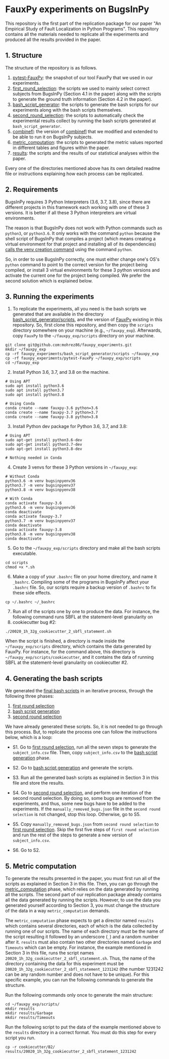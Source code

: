 # FauxPy experiments on BugsInPy

This repository is the first part of the replication package 
for our paper "An Empirical Study of Fault Localization in Python Programs".
This repository contains all the materials needed to replicate all the experiments
and produced all the results provided in the paper.

## 1. Structure

The structure of the repository is as follows.

1. [pytest-FauxPy](/pytest-FauxPy): the snapshot of our tool FauxPy
that we used in our experiments.
2. [first_round_selection](/first_round_selection): the scripts we used to mainly 
select correct subjects from BugsInPy (Section 4.1 in the paper) along with the scripts 
to generate the ground truth information (Section 4.2 in the paper).
3. [bash_script_generator](/bash_script_generator): the scripts to generate the
bash scripts for our experiments along with the bash scripts themselves.
4. [second_round_selection](/second_round_selection): the scripts to automatically
check the experimental results collect by running the bash
scripts generated at `bash_script_generator`.
5. [combinefl](/combinefl): the version of [combinefl](https://combinefl.github.io/)
that we modified and extended to be able to run it on BugsInPy subjects.
6. [metric_computation](/metric_computation): the scripts to generated the metric values
reported in different tables and figures within the paper.
7. [results](results): the scripts and the results of our statistical analyses within the paper.

Every one of the directories mentioned above has its own detailed readme file
or instructions explaining how each process can be replicated.

## 2. Requirements
BugsInPy requires 3 Python Interpreters (3.6, 3.7, 3.8), since there are different projects
in this framework each working with one of these 3 versions.
It is better if all these 3 Python interpreters are virtual environments.

The reason is that BugsInPy does not work with Python commands such as
`python3`, or `python3.6`. It only works with the command `python` because
the shell script of BugsInPy that
compiles a project (which means creating a virtual environment for that
project and installing all of its dependencies)
[calls the venv creation command](https://github.com/soarsmu/BugsInPy/blob/master/framework/bin/bugsinpy-compile#L56) 
using the command `python`.

So, in order to use BugsInPy correctly, one must either change
one's OS's `python` command to point to the correct version for the 
project being compiled, or install 3 virtual environments for these 3 python
versions and activate the current one for the project being compiled.
We prefer the second solution which is explained below.

## 3. Running the experiments

1. To replicate the experiments, all you need is the bash scripts we generated 
that are available in 
the directory [bash_script_generator/scripts](bash_script_generator/scripts), and
the version of [FauxPy](pytest-FauxPy) existing in this repository.
So, first clone this repository, and then copy the `scripts` directory
somewhere on your machine (e.g., `~/fauxpy_exp`). Afterwards, copy `FauxPy` to 
the `~/fauxpy_exp/scripts` directory on your machine.

```
git clone git@github.com:mohrez86/fauxpy_experiments.git
mkdir ~/fauxpy_exp
cp -rf fauxpy_experiments/bash_script_generator/scripts ~/fauxpy_exp
cp -rf fauxpy_experiments/pytest-FauxPy ~/fauxpy_exp/scripts
cd ~/fauxpy_exp
```

2. Install Python 3.6, 3.7, and 3.8 on the machine.

```
# Using APT
sudo apt install python3.6
sudo apt install python3.7
sudo apt install python3.8

# Using Conda
conda create --name fauxpy-3.6 python=3.6
conda create --name fauxpy-3.7 python=3.7
conda create --name fauxpy-3.8 python=3.8
```

3. Install Python dev package for Python 3.6, 3.7, and 3.8:

```
# Using APT
sudo apt-get install python3.6-dev
sudo apt-get install python3.7-dev
sudo apt-get install python3.8-dev

# Nothing needed in Conda
```

4. Create 3 venvs for these 3 Python versions in `~/fauxpy_exp`:

```
# Without Conda
python3.6 -m venv bugsinpyenv36
python3.7 -m venv bugsinpyenv37
python3.8 -m venv bugsinpyenv38

# With Conda
conda activate fauxpy-3.6
python3.6 -m venv bugsinpyenv36
conda deactivate
conda activate fauxpy-3.7
python3.7 -m venv bugsinpyenv37
conda deactivate
conda activate fauxpy-3.8
python3.8 -m venv bugsinpyenv38
conda deactivate
```

5. Go to the `~/fauxpy_exp/scripts` directory and make all the bash scripts executable.

```
cd scripts
chmod +x *.sh
```

6. Make a copy of your `.bashrc` file on your home directory, and name it `_bashrc`.
Compiling some of the programs in BugsInPy affect your `.bashrc` file. So, our scripts
require a backup version of `.bashrc` to fix these side effects.

```
cp ~/.bashrc ~/_bashrc
```

7. Run all of the scripts one by one to produce the data.
For instance, the following
command runs SBFL at the statement-level granularity on
8. cookiecutter bug #2:

```
./20020_1h_32g_cookiecutter_2_sbfl_statement.sh
```

When the script is finished, a directory is made inside 
the `~/fauxpy_exp/scripts` directory, which contains the
data generated by FauxPy.
For instance, for the command above, this directory is
`~/fauxpy_exp/scripts/cookiecutter`, and it contains the data
of running SBFL at 
the statement-level granularity on cookiecutter #2.

## 4. Generating the bash scripts

We generated the [final bash scripts](bash_script_generator/scripts) in
an iterative process, through the following three phases:
1. [first round selection](first_round_selection)
2. [bash script generation](bash_script_generator)
3. [second round selection](second_round_selection)

We have already generated these scripts. So, it is not needed 
to go through this process. But, to replicate the process one 
can follow the instructions below, which is a loop:

- S1. Go to [first round selection](first_round_selection), run
all the seven steps to generate the `subject_info.csv` file.
Then, copy `subject_info.csv` to 
the [bash script generation](bash_script_generator) phase.

- S2. Go to [bash script generation](bash_script_generator) and
generate the scripts.

- S3. Run all the generated bash scripts as 
explained in Section 3 in this file and store the results.

- S4. Go to [second round selection](second_round_selection), and
perform one iteration of the second round selection.
By doing so, some bugs are removed from the experiments, and
thus, some new bugs have to be added to the experiments.
If the `manually_removed_bugs.json` file in the `second round selection` 
is not changed, stop this loop. Otherwise, go to S5.

- S5. Copy `manually_removed_bugs.json` from
`second round selection` to 
[first round selection](first_round_selection). Skip the
first five steps of `first round selection` and run the
rest of the steps to generate a 
new version of `subject_info.csv`.

- S6. Go to S2.

## 5. Metric computation

To generate the results presented in the paper, you 
must first run all of the scripts as explained 
in Section 3 in this file.
Then, you can go through the
[metric_computation](/metric_computation) phase, which
relies on the data generated by running all the scripts.
The second part of our replication package already contains
all the data generated by running the scripts.
However, to use the data you generated yourself according
to Section 3, you must change the structure of the data
in a way `metric_computation` demands.

The `metric_computation` phase expects to get a director named `results`
which contains several directories, each of which is the data collected
by running one of our scripts. The name of each directory must be
the name of the script resulting it followed by an underscore (`_`)
and a random number after it. 
`results` must also contain two other 
directories named `Garbage` and `Timeouts` which can be empty.
For instance, the example mentioned in
Section 3 in this file, runs 
the script names `20020_1h_32g_cookiecutter_2_sbfl_statement.sh`.
Thus, the name of the directory containing the data for this
experiment must be `20020_1h_32g_cookiecutter_2_sbfl_statement_1231242`
(the number 1231242 can be any random 
number and does not have to be unique).
For this specific example, you can run the following commands to
generate the structure.

Run the following commands only once to generate the main structure:
```
cd ~/fauxpy_exp/scripts/
mkdir results
mkdir results/Garbage
mkdir results/Timeouts
```

Run the following script to put the data of the example
mentioned above to the `results` directory in a correct format.
You must do this step for every script you run.
```
cp -r cookiecutter/B2/ results/20020_1h_32g_cookiecutter_2_sbfl_statement_1231242
```



